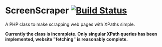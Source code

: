ScreenScraper [![Build Status](https://travis-ci.org/jeffory/ScreenScraper.png?branch=master)](https://travis-ci.org/jeffory/ScreenScraper)
=============

A PHP class to make scrapping web pages with XPaths simple.

**Currently the class is incomplete. Only singular XPath queries has been implemented, website "fetching" is reasonably complete.**